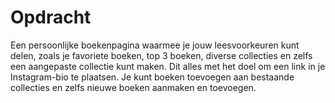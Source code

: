# Opdracht

Een persoonlijke boekenpagina waarmee je jouw leesvoorkeuren kunt delen, zoals je favoriete boeken, top 3 boeken, diverse collecties en zelfs een aangepaste collectie kunt maken. Dit alles met het doel om een link in je Instagram-bio te plaatsen. Je kunt boeken toevoegen aan bestaande collecties en zelfs nieuwe boeken aanmaken en toevoegen.